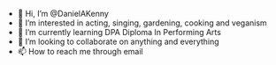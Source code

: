 - 👋 Hi, I’m @DanielAKenny
- 👀 I’m interested in acting, singing, gardening, cooking and veganism
- 🌱 I’m currently learning DPA Diploma In Performing Arts
- 💞️ I’m looking to collaborate on anything and everything 
- 📫 How to reach me through email 

<!---
DanielAKenny/DanielAKenny is a ✨ special ✨ repository because its `README.md` (this file) appears on your GitHub profile.
You can click the Preview link to take a look at your changes.
--->
